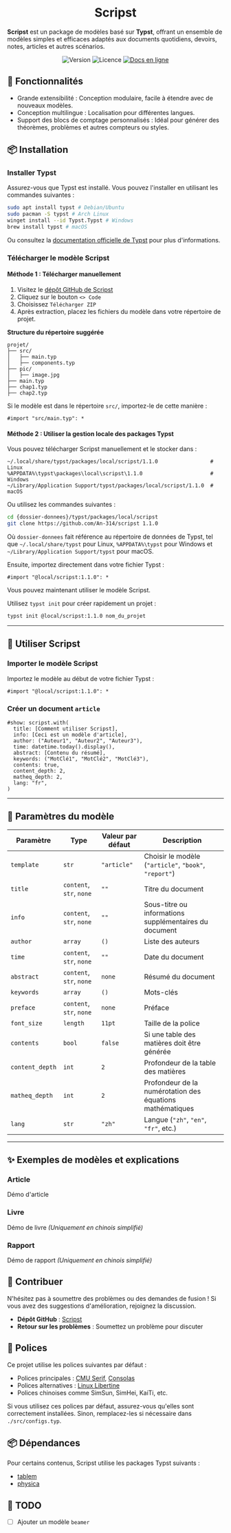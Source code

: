 <h1 align="center"> Scripst </h1>

**Scripst** est un package de modèles basé sur **Typst**, offrant un ensemble de modèles simples et efficaces adaptés aux documents quotidiens, devoirs, notes, articles et autres scénarios.

<div align="center">
  <img src="https://img.shields.io/badge/version-1.1.0-limegreen.svg" alt="Version">
  <img src="https://img.shields.io/badge/license-MIT-greenyellow.svg" alt="Licence">
  <a href="https://an-314.github.io/scripst/fr">
    <img src="https://img.shields.io/badge/docs-online-lawngreen.svg" alt="Docs en ligne">
  </a>
</div>

## 🚀 Fonctionnalités

* Grande extensibilité : Conception modulaire, facile à étendre avec de nouveaux modèles.
* Conception multilingue : Localisation pour différentes langues.
* Support des blocs de comptage personnalisés : Idéal pour générer des théorèmes, problèmes et autres compteurs ou styles.

## 📦 Installation

### Installer Typst

Assurez-vous que Typst est installé. Vous pouvez l'installer en utilisant les commandes suivantes :

```bash
sudo apt install typst # Debian/Ubuntu
sudo pacman -S typst # Arch Linux
winget install --id Typst.Typst # Windows
brew install typst # macOS
```

Ou consultez la [documentation officielle de Typst](https://github.com/typst/typst) pour plus d'informations.

### Télécharger le modèle Scripst

#### Méthode 1 : Télécharger manuellement

1. Visitez le [dépôt GitHub de Scripst](https://github.com/An-314/scripst)
2. Cliquez sur le bouton `<> Code`
3. Choisissez `Télécharger ZIP`
4. Après extraction, placez les fichiers du modèle dans votre répertoire de projet.

**Structure du répertoire suggérée**

```plaintext
projet/
├── src/
│   ├── main.typ
│   ├── components.typ
├── pic/
│   ├── image.jpg
├── main.typ
├── chap1.typ
├── chap2.typ
```

Si le modèle est dans le répertoire `src/`, importez-le de cette manière :

```typst
#import "src/main.typ": *
```

#### Méthode 2 : Utiliser la gestion locale des packages Typst

Vous pouvez télécharger Scripst manuellement et le stocker dans :

```
~/.local/share/typst/packages/local/scripst/1.1.0                 # Linux
%APPDATA%\typst\packages\local\scripst\1.1.0                      # Windows
~/Library/Application Support/typst/packages/local/scripst/1.1.0  # macOS
```

Ou utilisez les commandes suivantes :

```bash
cd {dossier-donnees}/typst/packages/local/scripst
git clone https://github.com/An-314/scripst 1.1.0
```

Où `dossier-donnees` fait référence au répertoire de données de Typst, tel que `~/.local/share/typst` pour Linux, `%APPDATA%\typst` pour Windows et `~/Library/Application Support/typst` pour macOS.

Ensuite, importez directement dans votre fichier Typst :

```typst
#import "@local/scripst:1.1.0": *
```

Vous pouvez maintenant utiliser le modèle Scripst.

Utilisez `typst init` pour créer rapidement un projet :

```bash
typst init @local/scripst:1.1.0 nom_du_projet
```

* * *

## 📄 Utiliser Scripst

### Importer le modèle Scripst

Importez le modèle au début de votre fichier Typst :

```typst
#import "@local/scripst:1.1.0": *
```

### Créer un document `article`

```typst
#show: scripst.with(
  title: [Comment utiliser Scripst],
  info: [Ceci est un modèle d'article],
  author: ("Auteur1", "Auteur2", "Auteur3"),
  time: datetime.today().display(),
  abstract: [Contenu du résumé],
  keywords: ("MotClé1", "MotClé2", "MotClé3"),
  contents: true,
  content_depth: 2,
  matheq_depth: 2,
  lang: "fr",
)
```

* * *

## 🔧 Paramètres du modèle

| Paramètre | Type | Valeur par défaut | Description |
| --- | --- | --- | --- |
| `template` | `str` | `"article"` | Choisir le modèle (`"article"`, `"book"`, `"report"`) |
| `title` | `content`, `str`, `none` | `""` | Titre du document |
| `info` | `content`, `str`, `none` | `""` | Sous-titre ou informations supplémentaires du document |
| `author` | `array` | `()` | Liste des auteurs |
| `time` | `content`, `str`, `none` | `""` | Date du document |
| `abstract` | `content`, `str`, `none` | `none` | Résumé du document |
| `keywords` | `array` | `()` | Mots-clés |
| `preface` | `content`, `str`, `none` | `none` | Préface |
| `font_size` | `length` | `11pt` | Taille de la police |
| `contents` | `bool` | `false` | Si une table des matières doit être générée |
| `content_depth` | `int` | `2` | Profondeur de la table des matières |
| `matheq_depth` | `int` | `2` | Profondeur de la numérotation des équations mathématiques |
| `lang` | `str` | `"zh"` | Langue (`"zh"`, `"en"`, `"fr"`, etc.) |

* * *

## ✨ Exemples de modèles et explications

### Article

  
Démo d'article

### Livre

  
Démo de livre _(Uniquement en chinois simplifié)_

### Rapport

  
Démo de rapport _(Uniquement en chinois simplifié)_

## 📜 Contribuer

N'hésitez pas à soumettre des problèmes ou des demandes de fusion ! Si vous avez des suggestions d'amélioration, rejoignez la discussion.

* **Dépôt GitHub** : [Scripst](https://github.com/An-314/scripst)
* **Retour sur les problèmes** : Soumettez un problème pour discuter

## 📌 Polices

Ce projet utilise les polices suivantes par défaut :

* Polices principales : [CMU Serif](https://en.wikipedia.org/wiki/Computer_Modern), [Consolas](https://en.wikipedia.org/wiki/Consolas)
* Polices alternatives : [Linux Libertine](https://en.wikipedia.org/wiki/Linux_Libertine)
* Polices chinoises comme SimSun, SimHei, KaiTi, etc.

Si vous utilisez ces polices par défaut, assurez-vous qu'elles sont correctement installées. Sinon, remplacez-les si nécessaire dans `./src/configs.typ`.

## 📦 Dépendances

Pour certains contenus, Scripst utilise les packages Typst suivants :

* [tablem](https://typst.app/universe/package/tablem)
* [physica](https://typst.app/universe/package/physica)

## 🎯 TODO

* [ ]  Ajouter un modèle `beamer`